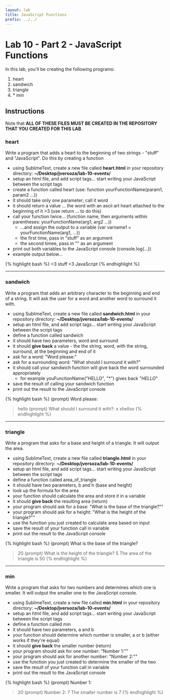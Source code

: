 ```yaml
---
layout: lab
title: JavaScript Functions
prefix: ../../
---
```

# Lab 10 - Part 2 - JavaScript Functions

In this lab, you'll be creating the following programs:

1. heart
2. sandwich
3. triangle
4. \* min

## Instructions

Note that __ALL OF THESE FILES MUST BE CREATED IN THE REPOSITORY THAT YOU CREATED FOR THIS LAB__.

### heart

Write a program that adds a heart to the beginning of two strings - "stuff" and "JavaScript".  Do this by creating a function

* using SublimeText, create a new file called __heart.html__ in your repository directory: __~/Desktop/jversoza/lab-10-events/__
* setup an html file, and add script tags... start writing your JavaScript between the script tags
* create a function called heart (use: function yourFunctionName(param1, param2 ...))
* it should take only one parameter; call it word
* it should return a value ... the word with an ascii art heart attached to the beginning of it  &gt;3 (use return ... to do this)
* call your function twice... (function name, then arguments within parentheses: yourFunctionName(arg1, arg2 ...))
	* ...and assign the output to a variable (var varname1 = yourFunctionName(arg1, ...))
	* the first time, pass in "stuff" as an argument
	* the second timee, pass in "" as an argument
* print out both variables to the JavaScript console (console.log(...))
* example output below...

{% highlight bash %}
<3 stuff
<3 JavaScript
{% endhighlight %}

<hr>

### sandwich

Write a program that adds an arbitrary character to the beginning and end of a string. It will ask the user for a word and another word to surround it with. 

* using SublimeText, create a new file called __sandwich.html__ in your repository directory: __~/Desktop/jversoza/lab-10-events/__
* setup an html file, and add script tags... start writing your JavaScript between the script tags
* define a function called sandwich
* it should have two parameters, word and surround
* it should __give back__ a value - the the string, word, with the string, surround, at the beginning and end of it
* ask for a word: "Word please:"
* ask for a surrounding word: "What should I surround it with?"
* it should call your sandwich function will give back the word surrounded appropriately 
	* for example youFunctionName("HELLO", "*") gives back "*HELLO*"
* save the result of calling your sandwich function 
* print out the result to the JavaScript console

{% highlight bash %}
(prompt) Word please:
> hello
(prompt) What should I surround it with?:
> x
xhellox
{% endhighlight %}

<hr>

### triangle

Write a program that asks for a base and height of a triangle.  It will output the area.


* using SublimeText, create a new file called __triangle.html__ in your repository directory: __~/Desktop/jversoza/lab-10-events/__
* setup an html file, and add script tags... start writing your JavaScript between the script tags
* define a function called area_of_triangle
* it should have two parameters, b and h (base and height)
* look up the formula for the area
* your function should calculate the area and store it in a variable
* it should __give back__ the resulting area (return)
* your program should ask for a base: "What is the base of the triangle?""
* your program should ask for a height: "What is the height of the triangle?""
* use the function you just created to calculate area based on input
* save the result of your function call in variable
* print out the result to the JavaScript console

{% highlight bash %}
(prompt) What is the base of the triangle? 
> 20
(prompt) What is the height of the triangle? 
> 5
The area of the triangle is 50
{% endhighlight %}

<hr>

### min

Write a program that asks for two numbers and determines which one is smaller.  It will output the smaller one to the JavaScript console.

* using SublimeText, create a new file called __min.html__ in your repository directory: __~/Desktop/jversoza/lab-10-events/__
* setup an html file, and add script tags... start writing your JavaScript between the script tags
* define a function called min
* it should have two parameters, a and b 
* your function should determine which number is smaller, a or b (either works if they're equal)
* it should __give back__ the smaller number (return)
* your program should ask for one number: "Number 1:""
* your program should ask for another number: "Number 2:""
* use the function you just created to determine the smaller of the two
* save the result of your function call in variable
* print out the result to the JavaScript console

{% highlight bash %}
(prompt) Number 1:
> 20
(prompt) Number 2: 
> 7
The smaller number is 7
{% endhighlight %}
